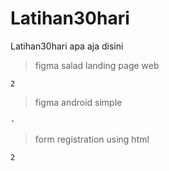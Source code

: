 # Latihan30hari
Latihan30hari apa aja disini 

>figma salad landing page web
```
2
```

>figma android simple
```
-
```

>form registration using html
```
2
```
